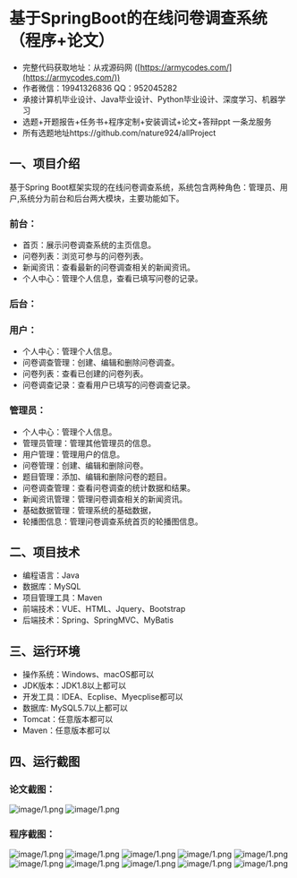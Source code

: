 基于SpringBoot的在线问卷调查系统（程序+论文）
=
- 完整代码获取地址：从戎源码网 ([https://armycodes.com/](https://armycodes.com/))
- 作者微信：19941326836  QQ：952045282 
- 承接计算机毕业设计、Java毕业设计、Python毕业设计、深度学习、机器学习
- 选题+开题报告+任务书+程序定制+安装调试+论文+答辩ppt 一条龙服务
- 所有选题地址https://github.com/nature924/allProject

一、项目介绍
---
基于Spring Boot框架实现的在线问卷调查系统，系统包含两种角色：管理员、用户,系统分为前台和后台两大模块，主要功能如下。
### 前台：
- 首页：展示问卷调查系统的主页信息。
- 问卷列表：浏览可参与的问卷列表。
- 新闻资讯：查看最新的问卷调查相关的新闻资讯。
- 个人中心：管理个人信息，查看已填写问卷的记录。

### 后台：

### 用户：
- 个人中心：管理个人信息。
- 问卷调查管理：创建、编辑和删除问卷调查。
- 问卷列表：查看已创建的问卷列表。
- 问卷调查记录：查看用户已填写的问卷调查记录。

### 管理员：
- 个人中心：管理个人信息。
- 管理员管理：管理其他管理员的信息。
- 用户管理：管理用户的信息。
- 问卷管理：创建、编辑和删除问卷。
- 题目管理：添加、编辑和删除问卷的题目。
- 问卷调查管理：查看问卷调查的统计数据和结果。
- 新闻资讯管理：管理问卷调查相关的新闻资讯。
- 基础数据管理：管理系统的基础数据，
- 轮播图信息：管理问卷调查系统首页的轮播图信息。




二、项目技术
---
- 编程语言：Java
- 数据库：MySQL
- 项目管理工具：Maven
- 前端技术：VUE、HTML、Jquery、Bootstrap
- 后端技术：Spring、SpringMVC、MyBatis

三、运行环境
---
- 操作系统：Windows、macOS都可以
- JDK版本：JDK1.8以上都可以
- 开发工具：IDEA、Ecplise、Myecplise都可以
- 数据库: MySQL5.7以上都可以
- Tomcat：任意版本都可以
- Maven：任意版本都可以

四、运行截图
---
### 论文截图：
![image/1.png](limage/1.png)
![image/1.png](limage/2.png)

### 程序截图：
![image/1.png](image/1.png)
![image/1.png](image/2.png)
![image/1.png](image/3.png)
![image/1.png](image/4.png)
![image/1.png](image/5.png)
![image/1.png](image/6.png)
![image/1.png](image/7.png)
![image/1.png](image/8.png)
![image/1.png](image/9.png)
![image/1.png](image/10.png)

